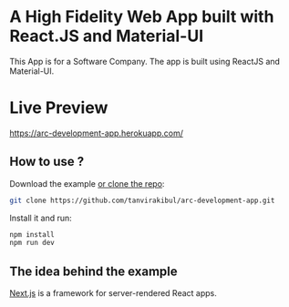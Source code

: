 # A High Fidelity Web App built with React.JS and Material-UI

This  App is for a Software Company. The app is built using ReactJS and Material-UI.

# Live Preview 
https://arc-development-app.herokuapp.com/

## How to use ?

Download the example [or clone the repo](https://github.com/mui-org/material-ui):

```sh
git clone https://github.com/tanvirakibul/arc-development-app.git 
```

Install it and run:

```sh
npm install
npm run dev
```
## The idea behind the example

[Next.js](https://github.com/zeit/next.js) is a framework for server-rendered React apps.
